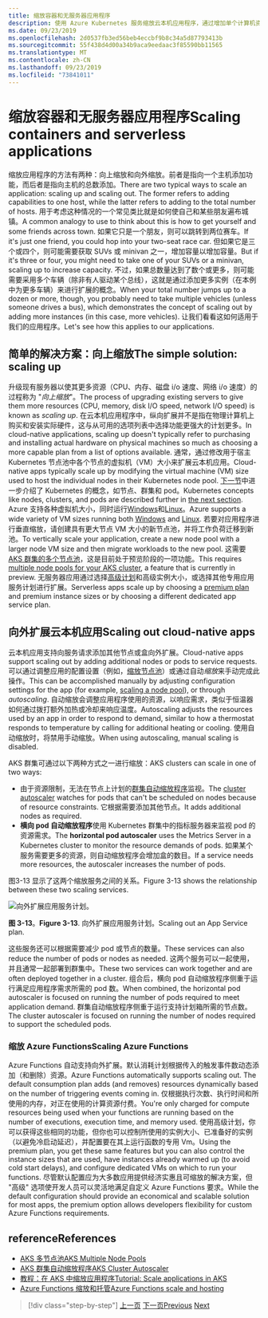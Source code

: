 ```yaml
---
title: 缩放容器和无服务器应用程序
description: 使用 Azure Kubernetes 服务缩放云本机应用程序，通过增加单个计算机资源来满足用户需求，或增加应用程序群集中的计算机数。
ms.date: 09/23/2019
ms.openlocfilehash: 2d0537fb3ed56beb4eccbf9b8c34a5d87793413b
ms.sourcegitcommit: 55f438d4d00a34b9aca9eedaac3f85590bb11565
ms.translationtype: MT
ms.contentlocale: zh-CN
ms.lasthandoff: 09/23/2019
ms.locfileid: "73841011"
---
```

# <a name="scaling-containers-and-serverless-applications"></a><span data-ttu-id="c324a-103">缩放容器和无服务器应用程序</span><span class="sxs-lookup"><span data-stu-id="c324a-103">Scaling containers and serverless applications</span></span>

<span data-ttu-id="c324a-104">缩放应用程序的方法有两种：向上缩放和向外缩放。前者是指向一个主机添加功能，而后者是指向主机的总数添加。</span><span class="sxs-lookup"><span data-stu-id="c324a-104">There are two typical ways to scale an application: scaling up and scaling out. The former refers to adding capabilities to one host, while the latter refers to adding to the total number of hosts.</span></span> <span data-ttu-id="c324a-105">用于考虑这种情况的一个常见类比就是如何使自己和某些朋友遍布城镇。</span><span class="sxs-lookup"><span data-stu-id="c324a-105">A common analogy to use to think about this is how to get yourself and some friends across town.</span></span> <span data-ttu-id="c324a-106">如果它只是一个朋友，则可以跳转到两位赛车。</span><span class="sxs-lookup"><span data-stu-id="c324a-106">If it's just one friend, you could hop into your two-seat race car.</span></span> <span data-ttu-id="c324a-107">但如果它是三个或四个，则可能需要获取 SUVs 或 minivan 之一，增加容量以增加容量。</span><span class="sxs-lookup"><span data-stu-id="c324a-107">But if it's three or four, you might need to take one of your SUVs or a minivan, scaling up to increase capacity.</span></span> <span data-ttu-id="c324a-108">不过，如果总数量达到了数个或更多，则可能需要采用多个车辆（除非有人驱动某个总线），这就是通过添加更多实例（在本例中为更多车辆）来进行扩展的概念。</span><span class="sxs-lookup"><span data-stu-id="c324a-108">When your total number jumps up to a dozen or more, though, you probably need to take multiple vehicles (unless someone drives a bus), which demonstrates the concept of scaling out by adding more instances (in this case, more vehicles).</span></span> <span data-ttu-id="c324a-109">让我们看看这如何适用于我们的应用程序。</span><span class="sxs-lookup"><span data-stu-id="c324a-109">Let's see how this applies to our applications.</span></span>

## <a name="the-simple-solution-scaling-up"></a><span data-ttu-id="c324a-110">简单的解决方案：向上缩放</span><span class="sxs-lookup"><span data-stu-id="c324a-110">The simple solution: scaling up</span></span>

<span data-ttu-id="c324a-111">升级现有服务器以使其更多资源（CPU、内存、磁盘 i/o 速度、网络 i/o 速度）的过程称为 "*向上缩放*"。</span><span class="sxs-lookup"><span data-stu-id="c324a-111">The process of upgrading existing servers to give them more resources (CPU, memory, disk I/O speed, network I/O speed) is known as *scaling up*.</span></span> <span data-ttu-id="c324a-112">在云本机应用程序中，纵向扩展并不是指在物理计算机上购买和安装实际硬件，这与从可用的选项列表中选择功能更强大的计划更多。</span><span class="sxs-lookup"><span data-stu-id="c324a-112">In cloud-native applications, scaling up doesn't typically refer to purchasing and installing actual hardware on physical machines so much as choosing a more capable plan from a list of options available.</span></span> <span data-ttu-id="c324a-113">通常，通过修改用于宿主 Kubernetes 节点池中各个节点的虚拟机（VM）大小来扩展云本机应用。</span><span class="sxs-lookup"><span data-stu-id="c324a-113">Cloud-native apps typically scale up by modifying the virtual machine (VM) size used to host the individual nodes in their Kubernetes node pool.</span></span> <span data-ttu-id="c324a-114">[下一节](leverage-containers-orchestrators.md)中进一步介绍了 Kubernetes 的概念，如节点、群集和 pod。</span><span class="sxs-lookup"><span data-stu-id="c324a-114">Kubernetes concepts like nodes, clusters, and pods are described further in [the next section](leverage-containers-orchestrators.md).</span></span> <span data-ttu-id="c324a-115">Azure 支持各种虚拟机大小，同时运行[Windows](https://docs.microsoft.com/azure/virtual-machines/windows/sizes?toc=%2fazure%2fvirtual-machines%2fwindows%2ftoc.json)和[Linux](https://docs.microsoft.com/azure/virtual-machines/linux/sizes)。</span><span class="sxs-lookup"><span data-stu-id="c324a-115">Azure supports a wide variety of VM sizes running both [Windows](https://docs.microsoft.com/azure/virtual-machines/windows/sizes?toc=%2fazure%2fvirtual-machines%2fwindows%2ftoc.json) and [Linux](https://docs.microsoft.com/azure/virtual-machines/linux/sizes).</span></span> <span data-ttu-id="c324a-116">若要对应用程序进行垂直缩放，请创建具有更大节点 VM 大小的新节点池，并将工作负荷迁移到新池。</span><span class="sxs-lookup"><span data-stu-id="c324a-116">To vertically scale your application, create a new node pool with a larger node VM size and then migrate workloads to the new pool.</span></span> <span data-ttu-id="c324a-117">这需要[AKS 群集的多个节点池](https://docs.microsoft.com/azure/aks/use-multiple-node-pools)，这是目前处于预览阶段的一项功能。</span><span class="sxs-lookup"><span data-stu-id="c324a-117">This requires [multiple node pools for your AKS cluster](https://docs.microsoft.com/azure/aks/use-multiple-node-pools), a feature that is currently in preview.</span></span> <span data-ttu-id="c324a-118">无服务器应用通过选择[高级计划](https://docs.microsoft.com/azure/azure-functions/functions-scale)和高级实例大小，或选择其他专用应用服务计划进行扩展。</span><span class="sxs-lookup"><span data-stu-id="c324a-118">Serverless apps scale up by choosing a [premium plan](https://docs.microsoft.com/azure/azure-functions/functions-scale) and premium instance sizes or by choosing a different dedicated app service plan.</span></span>

## <a name="scaling-out-cloud-native-apps"></a><span data-ttu-id="c324a-119">向外扩展云本机应用</span><span class="sxs-lookup"><span data-stu-id="c324a-119">Scaling out cloud-native apps</span></span>

<span data-ttu-id="c324a-120">云本机应用支持向服务请求添加其他节点或盒向外扩展。</span><span class="sxs-lookup"><span data-stu-id="c324a-120">Cloud-native apps support scaling out by adding additional nodes or pods to service requests.</span></span> <span data-ttu-id="c324a-121">可以通过调整应用的配置设置（例如，[缩放节点池](https://docs.microsoft.com/azure/aks/use-multiple-node-pools#scale-a-node-pool-manually)）或通过自动*缩放*来手动完成此操作。</span><span class="sxs-lookup"><span data-stu-id="c324a-121">This can be accomplished manually by adjusting configuration settings for the app (for example, [scaling a node pool](https://docs.microsoft.com/azure/aks/use-multiple-node-pools#scale-a-node-pool-manually)), or through *autoscaling*.</span></span> <span data-ttu-id="c324a-122">自动缩放会调整应用程序使用的资源，以响应需求，类似于恒温器如何通过拨打额外加热或冷却来响应温度。</span><span class="sxs-lookup"><span data-stu-id="c324a-122">Autoscaling adjusts the resources used by an app in order to respond to demand, similar to how a thermostat responds to temperature by calling for additional heating or cooling.</span></span> <span data-ttu-id="c324a-123">使用自动缩放时，将禁用手动缩放。</span><span class="sxs-lookup"><span data-stu-id="c324a-123">When using autoscaling, manual scaling is disabled.</span></span>

<span data-ttu-id="c324a-124">AKS 群集可通过以下两种方式之一进行缩放：</span><span class="sxs-lookup"><span data-stu-id="c324a-124">AKS clusters can scale in one of two ways:</span></span>

- <span data-ttu-id="c324a-125">由于资源限制，无法在节点上计划的[群集自动缩放程序](https://docs.microsoft.com/azure/aks/cluster-autoscaler)监视。</span><span class="sxs-lookup"><span data-stu-id="c324a-125">The [cluster autoscaler](https://docs.microsoft.com/azure/aks/cluster-autoscaler) watches for pods that can't be scheduled on nodes because of resource constraints.</span></span> <span data-ttu-id="c324a-126">它根据需要添加其他节点。</span><span class="sxs-lookup"><span data-stu-id="c324a-126">It adds additional nodes as required.</span></span>
- <span data-ttu-id="c324a-127">**横向 pod 自动缩放程序**使用 Kubernetes 群集中的指标服务器来监视 pod 的资源需求。</span><span class="sxs-lookup"><span data-stu-id="c324a-127">The **horizontal pod autoscaler** uses the Metrics Server in a Kubernetes cluster to monitor the resource demands of pods.</span></span> <span data-ttu-id="c324a-128">如果某个服务需要更多的资源，则自动缩放程序会增加盒的数目。</span><span class="sxs-lookup"><span data-stu-id="c324a-128">If a service needs more resources, the autoscaler increases the number of pods.</span></span>

<span data-ttu-id="c324a-129">图3-13 显示了这两个缩放服务之间的关系。</span><span class="sxs-lookup"><span data-stu-id="c324a-129">Figure 3-13 shows the relationship between these two scaling services.</span></span>

![向外扩展应用服务计划。](./media/aks-cluster-autoscaler.png)

<span data-ttu-id="c324a-131">**图 3-13**。</span><span class="sxs-lookup"><span data-stu-id="c324a-131">**Figure 3-13**.</span></span> <span data-ttu-id="c324a-132">向外扩展应用服务计划。</span><span class="sxs-lookup"><span data-stu-id="c324a-132">Scaling out an App Service plan.</span></span>

<span data-ttu-id="c324a-133">这些服务还可以根据需要减少 pod 或节点的数量。</span><span class="sxs-lookup"><span data-stu-id="c324a-133">These services can also reduce the number of pods or nodes as needed.</span></span> <span data-ttu-id="c324a-134">这两个服务可以一起使用，并且通常一起部署到群集中。</span><span class="sxs-lookup"><span data-stu-id="c324a-134">These two services can work together and are often deployed together in a cluster.</span></span> <span data-ttu-id="c324a-135">组合后，横向 pod 自动缩放程序侧重于运行满足应用程序需求所需的 pod 数。</span><span class="sxs-lookup"><span data-stu-id="c324a-135">When combined, the horizontal pod autoscaler is focused on running the number of pods required to meet application demand.</span></span> <span data-ttu-id="c324a-136">群集自动缩放程序侧重于运行支持计划箱所需的节点数。</span><span class="sxs-lookup"><span data-stu-id="c324a-136">The cluster autoscaler is focused on running the number of nodes required to support the scheduled pods.</span></span>

### <a name="scaling-azure-functions"></a><span data-ttu-id="c324a-137">缩放 Azure Functions</span><span class="sxs-lookup"><span data-stu-id="c324a-137">Scaling Azure Functions</span></span>

<span data-ttu-id="c324a-138">Azure Functions 自动支持向外扩展。默认消耗计划根据传入的触发事件数动态添加（和删除）资源。</span><span class="sxs-lookup"><span data-stu-id="c324a-138">Azure Functions automatically supports scaling out. The default consumption plan adds (and removes) resources dynamically based on the number of triggering events coming in.</span></span> <span data-ttu-id="c324a-139">仅根据执行次数、执行时间和所使用的内存，对正在使用的计算资源付费。</span><span class="sxs-lookup"><span data-stu-id="c324a-139">You're only charged for compute resources being used when your functions are running based on the number of executions, execution time, and memory used.</span></span> <span data-ttu-id="c324a-140">使用高级计划，你可以获得这些相同的功能，但你也可以控制所使用的实例大小、已准备好的实例（以避免冷启动延迟），并配置要在其上运行函数的专用 Vm。</span><span class="sxs-lookup"><span data-stu-id="c324a-140">Using the premium plan, you get these same features but you can also control the instance sizes that are used, have instances already warmed up (to avoid cold start delays), and configure dedicated VMs on which to run your functions.</span></span> <span data-ttu-id="c324a-141">尽管默认配置应为大多数应用提供经济实惠且可缩放的解决方案，但 "高级" 选项使开发人员可以灵活地满足自定义 Azure Functions 要求。</span><span class="sxs-lookup"><span data-stu-id="c324a-141">While the default configuration should provide an economical and scalable solution for most apps, the premium option allows developers flexibility for custom Azure Functions requirements.</span></span>

## <a name="references"></a><span data-ttu-id="c324a-142">reference</span><span class="sxs-lookup"><span data-stu-id="c324a-142">References</span></span>

- [<span data-ttu-id="c324a-143">AKS 多节点池</span><span class="sxs-lookup"><span data-stu-id="c324a-143">AKS Multiple Node Pools</span></span>](https://docs.microsoft.com/azure/aks/use-multiple-node-pools)
- [<span data-ttu-id="c324a-144">AKS 群集自动缩放程序</span><span class="sxs-lookup"><span data-stu-id="c324a-144">AKS Cluster Autoscaler</span></span>](https://docs.microsoft.com/azure/aks/cluster-autoscaler)
- [<span data-ttu-id="c324a-145">教程：在 AKS 中缩放应用程序</span><span class="sxs-lookup"><span data-stu-id="c324a-145">Tutorial: Scale applications in AKS</span></span>](https://docs.microsoft.com/azure/aks/tutorial-kubernetes-scale)
- [<span data-ttu-id="c324a-146">Azure Functions 缩放和托管</span><span class="sxs-lookup"><span data-stu-id="c324a-146">Azure Functions scale and hosting</span></span>](https://docs.microsoft.com/azure/azure-functions/functions-scale)

>[!div class="step-by-step"]
><span data-ttu-id="c324a-147">[上一页](deploy-containers-azure.md)
>[下一页](other-deployment-options.md)</span><span class="sxs-lookup"><span data-stu-id="c324a-147">[Previous](deploy-containers-azure.md)
[Next](other-deployment-options.md)</span></span>
